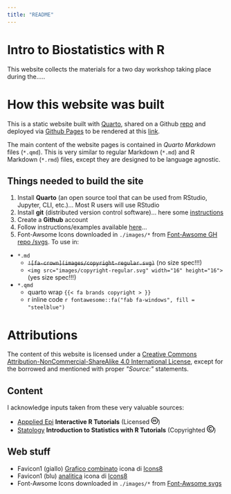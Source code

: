 ```yaml
---
title: "README"
---
```


# Intro to Biostatistics with R

This website collects the materials for a two day workshop taking place during the..... 


# How this website was built 

This is a static website built with [Quarto](https://quarto.org/), shared on a Github [repo](https://github.com/Lulliter/R4biostats) and deployed via [Github Pages](https://docs.github.com/en/pages/getting-started-with-github-pages/configuring-a-publishing-source-for-your-github-pages-site) to be rendered at this [link](https://lulliter.github.io/R4biostats/).

The main content of the website pages is contained in *Quarto Markdown* files (`*.qmd`). This is very similar to regular Markdown (`*.md`) and R Markdown (`*.rmd`) files, except they are designed to be language agnostic.

## Things needed to build the site 

1. Install **Quarto** (an open source tool that can be used from RStudio, Jupyter, CLI, etc.)... Most R users will use RStudio
2. Install **git** (distributed version control software)... here some [instructions](https://github.com/git-guides)
3. Create a **Github** account 
4. Follow instructions/examples available [here](https://quarto.org/docs/websites/)... 
5. Font-Awsome Icons downloaded in `./images/*` from [Font-Awsome GH repo /svgs](https://github.com/FortAwesome/Font-Awesome/tree/6.x/svgs). 
To use in:
  + `*.md` 
    + ~~`![fa-crown](images/copyright-regular.svg)`~~ (no size spec!!!)
    + `<img src="images/copyright-regular.svg" width="16" height="16">` (yes size spec!!!)
  + `*.qmd` 
    + quarto wrap `{{< fa brands copyright > }}`
    + r inline code `r fontawesome::fa("fab fa-windows", fill = "steelblue")`

# Attributions
The content of this website is licensed under a [Creative Commons Attribution-NonCommercial-ShareAlike 4.0 International License](https://creativecommons.org/licenses/by-sa/4.0/), except for the borrowed and mentioned with proper *"Source:"* statements.

## Content

I acknowledge inputs taken from these very valuable sources:

+ [Appplied Epi](https://appliedepi.org/tutorial/) **Interactive R Tutorials**  (Licensed <img src="images/creative-commons.svg" width="16" height="16">)
+ [Statology](https://www.statology.org/) **Introduction to Statistics with R Tutorials**  (Copyrighted <img src="images/copyright-regular.svg" width="16" height="16">)



## Web stuff 

+ Favicon1 (giallo) <a target="_blank" href="https://icons8.com/icon/110187/grafico-combinato">Grafico combinato</a> icona di <a target="_blank" href="https://icons8.com">Icons8</a>
+ Favicon1 (blu)  <a target="_blank" href="https://icons8.com/icon/lmhleiXG9ioV/analitica">analitica</a> icona di <a target="_blank" href="https://icons8.com">Icons8</a>
+ Font-Awsome Icons downloaded in `./images/*` from [Font-Awsome svgs](https://github.com/FortAwesome/Font-Awesome/tree/6.x/svgs)
